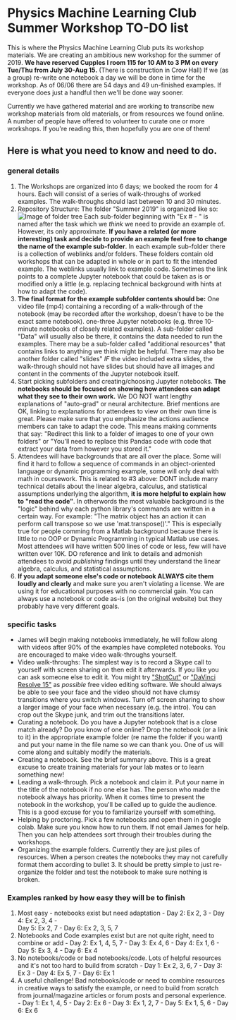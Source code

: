 # Physics Machine Learning Club Summer Workshop TO-DO list

This is where the Physics Machine Learning Club puts its workshop materials. We are creating an ambitious new workshop for the summer of 2019. 
**We have reserved Cupples I room 115 for 10 AM to 3 PM on every Tue/Thu from July 30-Aug 15.** (There is construction in Crow Hall) 
If we (as a group) re-write one notebook a day we will be done in time for the workshop. As of 06/06 there are 54 days and 49 un-finished examples. If everyone does just a handful then we'll be done way sooner.

Currently we have gathered material and are working to transcribe new workshop materials from old materials, or from resources we found online. A number of people have offered to volunteer to curate one or more workshops. If you're reading this, then hopefully you are one of them!

## Here is what you need to know and need to do.
### general details
1. The Workshops are organized into 6 days; we booked the room for 4 hours. Each will consist of a series of walk-throughs of worked examples. The walk-throughs should last between 10 and 30 minutes. 
2. Repository Structure: The folder "Summer 2019" is organized like so: ![Image of folder tree](https://github.com/jojker/PML_Workshops/blob/master/Summer%202019.png)  Each sub-folder beginning with "Ex # - " is named after the task which we *think* we need to provide an example of. However, its only approximate. **If you have a related (or more interesting) task and decide to provide an example feel free to change the name of the example sub-folder**. In each example sub-folder there is a collection of weblinks and/or folders. These folders contain old workshops that can be adapted in whole or in part to fit the intended example. The weblinks usually link to example code. Sometimes the link points to a complete Jupyter notebook that could be taken as is or modified only a little (e.g. replacing technical background with hints at how to adapt the code). 
3. **The final format for the example subfolder contents should be:** One video file (mp4) containing a recording of a walk-through of the notebook (may be recorded after the workshop, doesn't have to be the exact same notebook). one-three Jupyter notebooks (e.g. three 10-minute notebooks of closely related examples). A sub-folder called "Data" will usually also be there, it contains the data needed to run the examples. There may be a sub-folder called "additional resources" that contains links to anything we think might be helpful. There may also be another folder called "slides" *IF* the video included extra slides, the walk-through should not have slides but should have all images and content in the comments of the Jupyter notebook itself.
4. Start picking subfolders and creating/choosing Jupyter notebooks. **The notebooks should be focused on showing how attendees can adapt what they see to their own work.** We DO NOT want lengthy explanations of "auto-grad" or neural architecture. Brief mentions are OK, linking to explanations for attendees to view on their own time is great. Please make sure that you emphasize the actions audience members can take to adapt the code. This means making comments that say: "Redirect this link to a folder of images to one of your own folders" or "You'll need to replace this Pandas code with code that extract your data from however you stored it."
5. Attendees will have backgrounds that are all over the place. Some will find it hard to follow a sequence of commands in an object-oriented language or dynamic programming example, some will only deal with math in coursework. This is related to #3 above: DONT include many technical details about the linear algebra, calculus, and statistical assumptions underlying the algorithm, **it is more helpful to explain how to "read the code"**. In otherwords the most valuable background is the "logic" behind why each python library's commands are written in a certain way. For example: "The matrix object has an action it can perform call transpose so we use 'mat.transpose()'." This is especially true for people comming from a Matlab background because there is little to no OOP or Dynamic Programming in typical Matlab use cases. Most attendees will have written 500 lines of code or less, few will have written over 10K. DO reference and link to details and admonish attendees to avoid *publishing* findings until they understand the linear algebra, calculus, and statistical assumptions.
6. **If you adapt someone else's code or notebook ALWAYS cite them loudly and clearly** and make sure you aren't violating a license. We are using it for educational purposes with no commercial gain. You can always use a notebook or code as-is (on the original website) but they probably have very different goals. 


### specific tasks
- James will begin making notebooks immediately, he will follow along with videos after 90% of the examples have completed notebooks. You are encouraged to make video walk-throughs yourself.
- Video walk-throughs: The simplest way is to record a Skype call to yourself with screen sharing on then edit it afterwards. If you like you can ask someone else to edit it. You might try ["ShotCut"](https://shotcut.org/) or ["DaVinci Resolve 15"](https://www.engadget.com/2018/08/22/davinci-resolve-15-free-hollywood-video-editor-review) as *possible* free video editing software. We should always be able to see your face and the video should not have clumsy transitions where you switch windows. Turn off screen sharing to show a larger image of your face when necessary (e.g. the intro). You can crop out the Skype junk, and trim out the transitions later.
- Curating a notebook. Do you have a Jupyter notebook that is a close match already? Do you know of one online? Drop the notebook (or a link to it) in the appropriate example folder (re name the folder if you want) and put your name in the file name so we can thank you. One of us will come along and suitably modify the materials.
- Creating a notebook. See the brief summary above. This is a great excuse to create training materials for your lab mates or to learn something new!
- Leading a walk-through. Pick a notebook and claim it. Put your name in the title of the notebook if no one else has. The person who made the notebook always has priority. When it comes time to present the notebook in the workshop, you'll be called up to guide the audience. This is a good excuse for you to familiarize yourself with something. 
- Helping by proctoring. Pick a few notebooks and open them in google colab. Make sure you know how to run them. If not email James for help. Then you can help attendees sort through their troubles during the workshops.
- Organizing the example folders. Currently they are just piles of resources. When a person creates the notebooks they may not carefully format them according to bullet 3. It should be pretty simple to just re-organize the folder and test the notebook to make sure nothing is broken.


### Examples ranked by how easy they will be to finish
1. Most easy - notebooks exist but need adaptation - 
Day 2: Ex 2, 3 - 
Day 4: Ex 2, 3, 4 -  
Day 5: Ex 2, 7 - 
Day 6: Ex 2, 3, 5, 7
2. Notebooks and Code examples exist but are not quite right, need to combine or add - 
Day 2: Ex 1, 4, 5, 7 - 
Day 3: Ex 4, 6 - 
Day 4: Ex 1, 6 - 
Day 5: Ex 3, 4 - 
Day 6: Ex 4
3. No notebooks/code or bad notebooks/code. Lots of helpful resources and it's not too hard to build from scratch - 
Day 1: Ex 2, 3, 6, 7 - 
Day 3: Ex 3 - 
Day 4: Ex 5, 7 - 
Day 6: Ex 1
4. A useful challenge! Bad notebooks/code or need to combine resources in creative ways to satisfy the example, or need to build from scratch from journal/magazine articles or forum posts and personal experience. - 
Day 1: Ex 1, 4, 5 - 
Day 2: Ex 6 - 
Day 3: Ex 1, 2, 7 - 
Day 5: Ex 1, 5, 6 - 
Day 6: Ex 6
